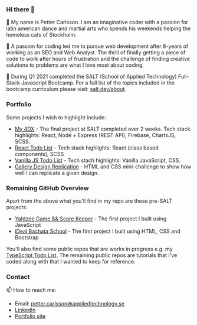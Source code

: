 ### Hi there 👋

🌱 My name is Petter Carlsson. I am an imaginative coder with a passion for latin american dance and martial arts who spends his weekends helping the homeless cats of Stockholm.

🌱 A passion for coding led me to pursue web development after 8-years of working as an SEO and Web Analyst. The thrill of finally getting a piece of code to work after hours of frustration and the challenge of finding creative solutions to problems are what I love most about coding.

🌱 During Q1 2021 completed the SALT (School of Applied Technology) Full-Stack Javascript Bootcamp. For a full list of the topics included in the bootcamp curriculum please visit: [salt.dev/about](https://salt.dev/about).

### Portfolio

Some projects I wish to highlight include:
* [My 4DX](https://github.com/petter0619/my-4dx) - The final project at SALT completed over 2 weeks. Tech stack highlights: React, Node + Express (REST API), Firebase, ChartsJS, SCSS.
* [React Todo List](https://github.com/petter0619/react-todo-list) - Tech stack highlights: React (class based components), SCSS
* [Vanilla JS Todo List](https://github.com/petter0619/vanilla-js-todo-list) - Tech stach highlights: Vanilla JavaScript, CSS.
* [Gallery Design Replication](https://github.com/petter0619/copy-a-design) - HTML and CSS mini-challenge to show how well I can replicate a given design.

### Remaining GitHub Overview

Apart from the above what you'll find in my repo are these pre-SALT projects:
* [Yahtzee Game && Score Keeper](https://github.com/petter0619/yahtzeeScoreKeeper_repo) - The first project I built using JavaScript
* [iDeal Bachata School](https://github.com/petter0619/milestoneProjectOne) - The first project I built using HTML, CSS and Bootstrap

You'll also find some public repos that are works in progress e.g. my [TypeScript Todo List](https://github.com/petter0619/react-typescript-todo-list). The remaining public repos are tutorials that I've coded along with that I wanted to keep for reference.

### Contact

📫 How to reach me:
* Email: petter.carlsson@appliedtechnology.se
* [LinkedIn](https://www.linkedin.com/in/petter0619/)
* [Portfolio site](http://pettercarlsson.com)

<!--
**petter0619/petter0619** is a ✨ _special_ ✨ repository because its `README.md` (this file) appears on your GitHub profile.

Here are some ideas to get you started:

- 🔭 I’m currently working on ...
- 🌱 I’m currently learning ...
- 👯 I’m looking to collaborate on ...
- 🤔 I’m looking for help with ...
- 💬 Ask me about ...
- 📫 How to reach me: ...
- 😄 Pronouns: ...
- ⚡ Fun fact: ...
-->
